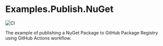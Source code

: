 # Examples.Publish.NuGet

![CI](https://github.com/DoctorOnline/Examples.Publish.NuGet/workflows/CI/badge.svg?branch=master)

The example of publishing a NuGet Package to GitHub Package Registry using GitHub Actions workflow.

